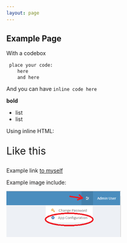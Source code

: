```yaml
---
layout: page
---
```

## Example Page


With a codebox
```
 place your code:
    here
    and here
```

And you can have <code>inline code here</code>

**bold**
 - list
 - list


Using inline HTML:



<p style="font-size: 20pt;">Like this</p>

Example link [to myself](example.html)

Example image include:

<img src="images/app-conf-nav.png" alt="Network Setup" style="width: 300px;"/>
